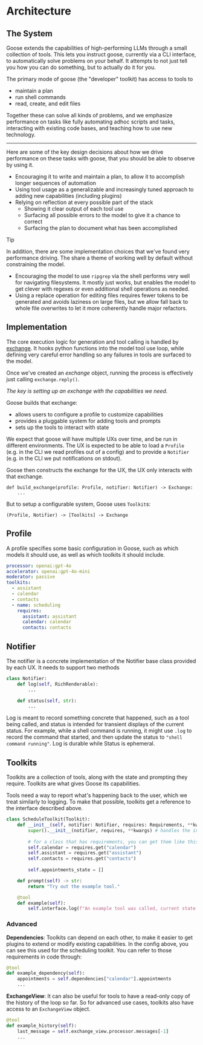 # Architecture

## The System

Goose extends the capabilities of high-performing LLMs through a small collection of tools.
This lets you instruct goose, currently via a CLI interface, to automatically solve problems
on your behalf. It attempts to not just tell you how you can do something, but to actually do it for you.

The primary mode of goose (the "developer" toolkit) has access to tools to 

- maintain a plan
- run shell commands
- read, create, and edit files

Together these can solve all kinds of problems, and we emphasize performance on tasks like
fully automating adhoc scripts and tasks, interacting with existing code bases, and teaching how
to use new technology.

---

Here are some of the key design decisions about how we drive performance on these tasks with goose,
that you should be able to observe by using it.

- Encouraging it to write and maintain a plan, to allow it to accomplish longer sequences of automation
- Using tool usage as a generalizable and increasingly tuned approach to adding new capabilities (including plugins)
- Relying on reflection at every possible part of the stack
   - Showing it clear output of each tool use
   - Surfacing all possible errors to the model to give it a chance to correct
   - Surfacing the plan to document what has been accomplished
   
> [!TIP] 
> In addition, there are some implementation choices that we've found very performance driving. The share 
> a theme of working well by default without constraining the model.
> 
> - Encouraging the model to use `ripgrep` via the shell performs very well for navigating filesystems. It mostly 
> just works, but enables the model to get clever with regexes or even additional shell operations as needed. 
> - Using a replace operation for editing files requires fewer tokens to be generated and avoids laziness on large files,
> but we allow fall back to whole file overwrites to let it more coherently handle major refactors.

## Implementation

The core execution logic for generation and tool calling is handled by [exchange][exchange].
It hooks python functions into the model tool use loop, while defining very careful error handling
so any failures in tools are surfaced to the model.

Once we've created an *exchange* object, running the process is effectively just calling 
`exchange.reply()`.

*The key is setting up an exchange with the capabilities we need.*

Goose builds that exchange:
- allows users to configure a profile to customize capabilities
- provides a pluggable system for adding tools and prompts
- sets up the tools to interact with state

We expect that goose will have multiple UXs over time, and be run in different
environments. The UX is expected to be able to load a `Profile` (e.g. in the CLI
we read profiles out of a config) and to provide a `Notifier` (e.g. in the CLI we put
notifications on stdout).

Goose then constructs the exchange for the UX, the UX only interacts with that exchange. 

```
def build_exchange(profile: Profile, notifier: Notifier) -> Exchange:
    ...
```

But to setup a configurable system, Goose uses `Toolkit`s:

```
(Profile, Notifier) -> [Toolkits] -> Exchange 
```

## Profile

A profile specifies some basic configuration in Goose, such as which models it should use, as well
as which toolkits it should include. 

```yaml
processor: openai:gpt-4o
accelerator: openai:gpt-4o-mini
moderator: passive
toolkits:
  - assistant
  - calendar
  - contacts
  - name: scheduling
    requires:
      assistant: assistant
      calendar: calendar
      contacts: contacts
```

## Notifier

The notifier is a concrete implementation of the Notifier base class provided by each UX. It
needs to support two methods

```python
class Notifier:
    def log(self, RichRenderable):
        ...

    def status(self, str):
        ...
```

Log is meant to record something concrete that happened, such as a tool being called, and status is intended
for transient displays of the current status. For example, while a shell command is running, it might use
`.log` to record the command that started, and then update the status to `"shell command running"`. Log is durable
while Status is ephemeral.

## Toolkits

Toolkits are a collection of tools, along with the state and prompting they require. 
Toolkits are what gives Goose its capabilities. 

Tools need a way to report what's happening back to the user, which we treat similarly
to logging. To make that possible, toolkits get a reference to the interface described above.

```python
class ScheduleToolkit(Toolkit):
    def __init__(self, notifier: Notifier, requires: Requirements, **kwargs):
        super().__init__(notifier, requires, **kwargs) # handles the interface, exchangeview
        
        # for a class that has requirements, you can get them like this
        self.calendar = requires.get("calendar")
        self.assistant = requires.get("assistant")
        self.contacts = requires.get("contacts")
        
        self.appointments_state = []

    def prompt(self) -> str:
        return "Try out the example tool."

    @tool
    def example(self):
        self.interface.log(f"An example tool was called, current state is {self.state}")
```

### Advanced

**Dependencies**: Toolkits can depend on each other, to make it easier to get plugins to extend
or modify existing capabilities. In the config above, you can see this used for the scheduling toolkit.
You can refer to those requirements in code through:

```python
@tool
def example_dependency(self):
    appointments = self.dependencies["calendar"].appointments
    ...
```


**ExchangeView**: It can also be useful for tools to have a read-only copy of the history
of the loop so far. So for advanced use cases, toolkits also have access to an 
`ExchangeView` object.

```python
@tool
def example_history(self):
    last_message = self.exchange_view.processor.messages[-1]
    ...
```

[exchange]: https://github.com/square/exchange
